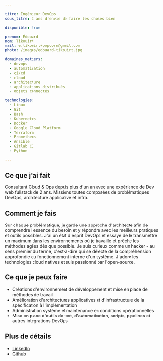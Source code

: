 ```yaml
---

titre: Ingénieur DevOps
sous_titre: 3 ans d'envie de faire les choses bien

disponible: true

prenom: Édouard
nom: Tikouirt
mail: e.tikouirt+popcorn@gmail.com
photo: /images/edouard-tikouirt.jpg

domaines_metiers:
  - devops
  - automatisation
  - ci/cd
  - cloud
  - architecture
  - applications distribués
  - objets connectés

technologies:
  - Linux
  - Git
  - Bash
  - Kubernetes
  - Docker
  - Google Cloud Platform
  - Terraform
  - Prometheus
  - Ansible
  - Gitlab CI
  - Python

---
```


## Ce que j'ai fait

Consultant Cloud & Ops depuis plus d'un an avec une expérience de Dev web fullstack de 2 ans. Missions toutes composées de problématiques DevOps, architecture applicative et infra.

## Comment je fais

Sur chaque problématique, je garde une approche d'architecte afin de comprendre l'essence du besoin et y répondre avec les meilleurs pratiques et outils possibles. J'ai un état d'esprit DevOps et essaye de le transmettre un maximum dans les environnements où je travaille et prêche les méthodes agiles dès que possible. Je suis curieux comme un hacker - au sens premier du terme, c'est-à-dire qui se délecte de la compréhension approfondie du fonctionnement interne d'un système. J'adore les technologies cloud natives et suis passionné par l'open-source.

## Ce que je peux faire

- Créations d'environnement de développement et mise en place de méthodes de travail
- Amélioration d'architectures applicatives et d'infrastructure de la spécification à l'implémentation
- Administration système et maintenance en conditions opérationnelles
- Mise en place d'outils de test, d'automatisation, scripts, pipelines et autres intégrations DevOps

## Plus de détails

- [LinkedIn](https://www.linkedin.com/in/edouardtikouirt/)
- [Github](https://github.com/etlfg/)
